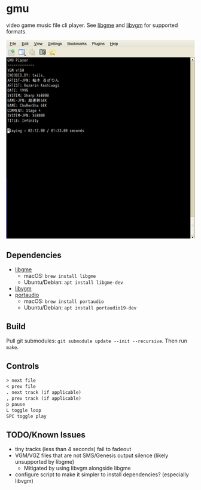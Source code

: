 # gmu
video game music file cli player. See [libgme](https://github.com/mcfiredrill/libgme) and [libvgm](https://github.com/ValleyBell/libvgm) for supported formats.

![screenshot](Screenshot_20251020_212818.png)

## Dependencies
- [libgme](https://github.com/mcfiredrill/libgme)
    - macOS: `brew install libgme`
    - Ubuntu/Debian: `apt install libgme-dev`
- [libvgm](https://github.com/ValleyBell/libvgm)
- [portaudio](https://www.portaudio.com/)
    - macOS: `brew install portaudio`
    - Ubuntu/Debian: `apt install portaudio19-dev`

## Build
Pull git submodules: `git submodule update --init --recursive`. Then run `make`.

## Controls
```
> next file
< prev file
. next track (if applicable)
, prev track (if applicable)
p pause
L toggle loop
SPC toggle play
```

## TODO/Known Issues
- tiny tracks (less than 4 seconds) fail to fadeout
- VGM/VGZ files that are not SMS/Genesis output silence (likely unsupported by libgme)
    - Mitigated by using libvgm alongside libgme
- configure script to make it simpler to install dependencies? (especially libvgm)
